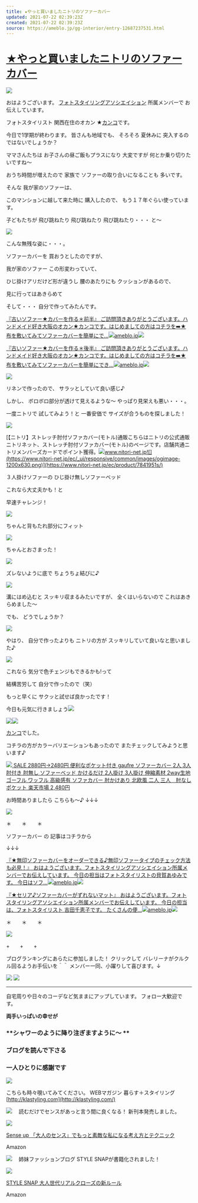 ```yaml
---
title: ★やっと買いましたニトリのソファーカバー
updated: 2021-07-22 02:39:23Z
created: 2021-07-22 02:39:23Z
source: https://ameblo.jp/gg-interior/entry-12687237531.html
---
```


# [★やっと買いましたニトリのソファーカバー](https://ameblo.jp/gg-interior/entry-12687237531.html)

[![](https://stat.ameba.jp/user_images/20210717/23/kanchikochin/0a/43/j/o0640042714973573139.jpg?caw=800)](https://stat.ameba.jp/user_images/20210717/23/kanchikochin/0a/43/j/o0640042714973573139.jpg)

おはようございます。
[フォトスタイリングアソシエイション](http://photostyling.jp/)
所属メンバーで
お伝えしています。

フォトスタイリスト
関西在住のオカン ★[カンコ](https://www.instagram.com/daya.m.calm/)です。

今日で1学期が終わります。
皆さんも地域でも、
そろそろ
夏休みに
突入するのではないでしょうか？

ママさんたちは
お子さんの昼ご飯もプラスになり
大変ですが
何とか乗り切りたいですね～

おうち時間が増えたので
家族で
ソファーの取り合いになることも
多いです。

そんな
我が家のソファーは、

このマンションに越して来た時に
購入したので、
もう１７年ぐらい使っています。

子どもたちが
飛び跳ねたり
飛び跳ねたり
飛び跳ねたり・・・
と～

[![](https://stat.ameba.jp/user_images/20210717/23/kanchikochin/de/be/j/o0640042714973576148.jpg?caw=800)](https://stat.ameba.jp/user_images/20210717/23/kanchikochin/de/be/j/o0640042714973576148.jpg)

こんな無残な姿に・・・。

ソファーカバーを
買おうとしたのですが、

我が家のソファー
この形変わっていて、

ひじ掛けアリだけど形が違うし
腰のあたりにも
クッションがあるので、

見に行ってはあきらめて

そして・・・
自分で作ってみたんです。

[『古いソファー★カバーを作る＊前半』 ご訪問頂きありがとうございます。ハンドメイド好き大阪のオカン★カンコです。はじめましての方はコチラを➡️★ 布を敷いてみてソファーカバーを簡単にで…![](https://c.stat100.ameba.jp/ameblo/symbols/v3.20.0/svg/gray/editor_link.svg)ameblo.jp![](https://stat.ameba.jp/user_images/20200730/22/kanchikochin/c0/8b/j/o0640042714796710212.jpg?caw=800)](https://ameblo.jp/kanchikochin/entry-12614524520.html)

[『古いソファー★カバーを作る＊後半』 ご訪問頂きありがとうございます。ハンドメイド好き大阪のオカン★カンコです。はじめましての方はコチラを➡️★ 布を敷いてみてソファーカバーを簡単にでき…![](https://c.stat100.ameba.jp/ameblo/symbols/v3.20.0/svg/gray/editor_link.svg)ameblo.jp![](https://stat.ameba.jp/user_images/20200731/22/kanchikochin/0f/47/j/o0640042714797155162.jpg?caw=800)](https://ameblo.jp/kanchikochin/entry-12614727447.html)

[![](https://stat.ameba.jp/user_images/20210717/23/kanchikochin/0e/5c/j/o0640042714973576140.jpg?caw=800)](https://stat.ameba.jp/user_images/20210717/23/kanchikochin/0e/5c/j/o0640042714973576140.jpg)

リネンで作ったので、
サラッとしていて良い感じ♪

しかし、
ボロボロ部分が透けて見えるような～
やっぱり見栄えも悪い・・・。

一度ニトリで
試してみよう！と
一番安価で
サイズが合うものを探しました！

[![](https://stat.ameba.jp/user_images/20210717/23/kanchikochin/03/ba/j/o0640042714973576143.jpg?caw=800)](https://stat.ameba.jp/user_images/20210717/23/kanchikochin/03/ba/j/o0640042714973576143.jpg)

[【ニトリ】ストレッチ肘付ソファカバー(モトル)通販こちらはニトリの公式通販ニトリネット、ストレッチ肘付ソファカバー(モトル)のページです。店舗共通ニトリメンバーズカードでポイント獲得。![](https://c.stat100.ameba.jp/ameblo/symbols/v3.20.0/svg/gray/editor_link.svg)www.nitori-net.jp![](https://www.nitori-net.jp/ec/_ui/responsive/common/images/ogimage-1200x630.png)](https://www.nitori-net.jp/ec/product/7841951s/)

３人掛けソファーの
ひじ掛け無しソファーベッド

これなら大丈夫かも！と

早速チャレンジ！

[![](https://stat.ameba.jp/user_images/20210717/23/kanchikochin/75/21/j/o0640042714973576150.jpg?caw=800)](https://stat.ameba.jp/user_images/20210717/23/kanchikochin/75/21/j/o0640042714973576150.jpg)

ちゃんと背もたれ部分にフィット

[![](https://stat.ameba.jp/user_images/20210717/23/kanchikochin/7f/ba/j/o0640042714973576154.jpg?caw=800)](https://stat.ameba.jp/user_images/20210717/23/kanchikochin/7f/ba/j/o0640042714973576154.jpg)

ちゃんとおさまった！

[![](https://stat.ameba.jp/user_images/20210717/23/kanchikochin/e6/60/j/o0640042714973576157.jpg?caw=800)](https://stat.ameba.jp/user_images/20210717/23/kanchikochin/e6/60/j/o0640042714973576157.jpg)

ズレないように底で
ちょうちょ結びに♪

[![](https://stat.ameba.jp/user_images/20210717/23/kanchikochin/ad/42/j/o0640042714973576152.jpg?caw=800)](https://stat.ameba.jp/user_images/20210717/23/kanchikochin/ad/42/j/o0640042714973576152.jpg)

溝にはめ込むと
スッキリ収まるみたいですが、
全くはいらないので
これはあきらめました～

でも、
どうでしょうか？

[![](https://stat.ameba.jp/user_images/20210717/23/kanchikochin/08/bd/j/o0640042614973576009.jpg?caw=800)](https://stat.ameba.jp/user_images/20210717/23/kanchikochin/08/bd/j/o0640042614973576009.jpg)

やはり、
自分で作ったよりも
ニトリの方が
スッキリしていて良いなと思いました♪

[![](https://stat.ameba.jp/user_images/20210717/23/kanchikochin/d8/99/j/o0640042714973576161.jpg?caw=800)](https://stat.ameba.jp/user_images/20210717/23/kanchikochin/d8/99/j/o0640042714973576161.jpg)

これなら
気分で色チェンジもできるかも!って

結構苦労して
自分で作ったので（笑）

もっと早くに
サクッと試せば良かったです！

今日も元気に行きましょう![](https://stat100.ameba.jp/blog/ucs/img/char/char2/038.gif)

![](https://stat100.ameba.jp/blog/ucs/img/char/char2/038.gif)![](https://stat100.ameba.jp/blog/ucs/img/char/char2/038.gif)

[カンコ](https://www.instagram.com/daya.m.calm/)でした。

コチラの方がカラーバリエーションもあったので
またチェックしてみようと思います♪

[ ![](https://ameblo.jp/gg-interior/affiliate)   SALE 2880円→2480円 便利なポケット付き gaufre ソファーカバー 2人 3人 肘付き 肘無し ソファーベッド かけるだけ 2人掛け 3人掛け 伸縮素材 2way生地 ゴーフル ワッフル 高級感有 ソファカバー 肘かけあり 北欧風 二人 三人　肘なし ポケット  楽天市場  2,480円](https://d.odsyms15.com/click?aid=nSb6tKtc6XudiGym73Pr96)

お時間ありましたら
こちらも～♪
↓↓↓

[![](https://stat.ameba.jp/user_images/20210404/18/kanchikochin/38/c4/p/o0398019914921255339.png?caw=800)](https://www.instagram.com/daya.m.calm/)

＊　　＊　　＊

ソファーカバー
の
記事はコチラから

↓↓↓

[『★無印ソファーカバーをオーダーできる♪無印ソファータイプのチェック方法も必見！』 おはようございます。フォトスタイリングアソシエイション所属メンバーでお伝えしています。 今日の担当はフォトスタイリストの貝賀あゆみです。 今日はソフ…![](https://c.stat100.ameba.jp/ameblo/symbols/v3.20.0/svg/gray/editor_link.svg)ameblo.jp![](https://stat.ameba.jp/user_images/20190709/20/gg-interior/e6/a1/j/o1000066714497175689.jpg?caw=800)](https://ameblo.jp/gg-interior/entry-12492200743.html)

[『★セリア♪ソファーカバーがずれないマット』 おはようございます。フォトスタイリングアソシエイション所属メンバーでお伝えしています。 今日の担当は、フォトスタイリスト 吉田千恵子です。 たくさんの便…![](https://c.stat100.ameba.jp/ameblo/symbols/v3.20.0/svg/gray/editor_link.svg)ameblo.jp![](https://stat.ameba.jp/user_images/20190119/11/gg-interior/dc/31/j/o0800053314341455232.jpg?caw=800)](https://ameblo.jp/gg-interior/entry-12434006076.html)

＊　　＊　　＊

[![](https://stat.ameba.jp/user_images/20180912/11/gg-interior/0d/d4/p/o0641064114264564424.png?caw=750)](https://photostyling.jp/)

+　　+　　+

ブログランキングにあらたに参加しました！
クリックして
バレリーナがクルクル回るようお手伝いを＾＾
メンバー一同、小躍りして喜びます。↓

[![](https://stat.ameba.jp/user_images/20170327/12/gg-interior/44/23/g/t02200220_0620062013899497661.gif?caw=750)](http://interior.blogmura.com/interior_simple/ranking_pv.html?p_cid=01548177)  [![](https://stat.ameba.jp/user_images/20170327/13/gg-interior/a6/d3/g/o0620062013899522321.gif?caw=750)](http://blog.with2.net/link/?885116)

*****

自宅周りや日々のコーデなど気ままにアップしています。
フォロー大歓迎です。

**両手いっぱいの幸せが**

### **シャワーのように降り注ぎますように～ **

### **ブログを読んで下さる**

### 一人ひとりに感謝です

[![](https://stat.ameba.jp/user_images/20150519/14/gg-interior/b9/75/j/o0438023413311698730.jpg?caw=750)](http://photostyling.jp/mm/)

こちらも時々覗いてみてください。
WEBマガジン 暮らす＋スタイリング
[http://klastyling.com](http://klastyling.com/)

![](https://stat100.ameba.jp/blog/ucs/img/char/char3/473.png)
　読むだけでセンスがあっと言う間に良くなる！
新刊本発売しました。

[![](https://ameblo.jp/gg-interior/affiliate)](http://click.affiliate.ameba.jp/affiliate.do?affiliateId=34168944)

[Sense up 「大人のセンス」でもっと素敵な私になる考え方とテクニック](http://click.affiliate.ameba.jp/affiliate.do?affiliateId=34168944)

Amazon

![](https://stat100.ameba.jp/blog/ucs/img/char/char3/473.png)
　姉妹ファッションブログ
STYLE SNAPが書籍化されました！

[![](https://ameblo.jp/gg-interior/affiliate)](http://click.affiliate.ameba.jp/affiliate.do?affiliateId=33941191)

[STYLE SNAP 大人世代リアルクローズの新ルール](http://click.affiliate.ameba.jp/affiliate.do?affiliateId=33941191)

Amazon